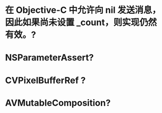 # 在 Objective-C 中允许向 nil 发送消息，因此如果尚未设置 _count，则实现仍然有效。?
# NSParameterAssert?
# CVPixelBufferRef ?
# AVMutableComposition?